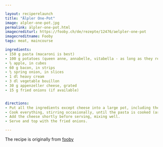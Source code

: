 ```yaml
---

layout: reciperelaunch
title: "Älpler One-Pot"
image: alpler-one-pot.jpg
permalink: älpler-one-pot.html
imagecrediturl: https://fooby.ch/de/rezepte/12476/aelpler-one-pot
imagecreditname: Fooby
tags: meat, maincourse

ingredients:
- 150 g pasta (macaroni is best)
- 100 g potatoes (queen anne, annabelle, vitabella - as long as they retain their shape), in cubes
- ½ apple, in cubes
- 60 g bacon, in strips
- ½ spring onion, in slices
- 1 dl heavy cream
- 3 dl vegetable bouillon
- 30 g appenzeller cheese, grated
- 15 g fried onions (if available)


directions:
- Put all the ingredients except cheese into a large pot, including the bouillon.
- Cook everything, stirring occasionally, until the pasta is cooked (around 8 minutes).
- Add the cheese shortly before serving, mixing well.
- Serve and top with the fried onions.

---
```


The recipe is originally from [fooby](https://fooby.ch/de/rezepte/12476/aelpler-one-pot)
